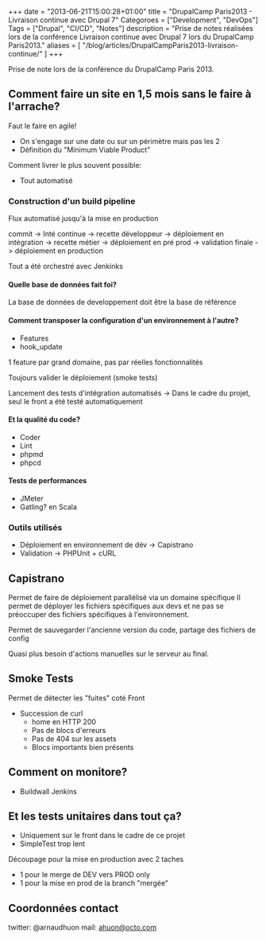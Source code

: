 +++
date = "2013-06-21T15:00:28+01:00"
title = "DrupalCamp Paris2013 - Livraison continue avec Drupal 7"
Categoroes = ["Development", "DevOps"]
Tags = ["Drupal", "CI/CD", "Notes"]
description = "Prise de notes réalisées lors de la conférence Livraison continue avec Drupal 7 lors du DrupalCamp Paris2013."
aliases = [
  "/blog/articles/DrupalCampParis2013-livraison-continue/"
]
+++

Prise de note lors de la conférence du DrupalCamp Paris 2013.

## Comment faire un site en 1,5 mois sans le faire à l'arrache?
Faut le faire en agile!

* On s'engage sur une date ou sur un périmètre mais pas les 2
* Définition du "Minimum Viable Product"

Comment livrer le plus souvent possible:
 * Tout automatisé

### Construction d'un build pipeline
Flux automatisé jusqu'à la mise en production

commit -> Inté continue -> recette développeur -> déploiement en intégration -> recette métier -> déploiement en pré prod -> validation finale -> déploiement en production

Tout a été orchestré avec Jenkinks

#### Quelle base de données fait foi?
La base de données de developpement doit être la base de référence

#### Comment transposer la configuration d'un environnement à l'autre?
 * Features
 * hook_update

1 feature par grand domaine, pas par réelles fonctionnalités

Toujours valider le déploiement (smoke tests)

Lancement des tests d'intégration automatisés -> Dans le cadre du projet, seul le front a été testé automatiquement

#### Et la qualité du code?
* Coder
* Lint
* phpmd
* phpcd

#### Tests de performances
 * JMeter
 * Gatling? en Scala

### Outils utilisés
* Déploiement en environnement de dév -> Capistrano
* Validation -> PHPUnit + cURL

## Capistrano
Permet de faire de déploiement parallélisé via un domaine spécifique
Il permet de déployer les fichiers spécifiques aux devs et ne pas se préoccuper des fichiers spécifiques à l'environnement.

Permet de sauvegarder l'ancienne version du code, partage des fichiers de config

Quasi plus besoin d'actions manuelles sur le serveur au final.

## Smoke Tests
Permet de détecter les "fuites" coté Front

* Succession de curl
    * home en HTTP 200
    * Pas de blocs d'erreurs
    * Pas de 404 sur les assets
    * Blocs importants bien présents

## Comment on monitore?
 * Buildwall Jenkins


## Et les tests unitaires dans tout ça?
* Uniquement sur le front dans le cadre de ce projet
* SimpleTest trop lent


Découpage pour la mise en production avec 2 taches
* 1 pour le merge de DEV vers PROD only
* 1 pour la mise en prod de la branch "mergée"

## Coordonnées contact
twitter: @arnaudhuon
mail: ahuon@octo.com
